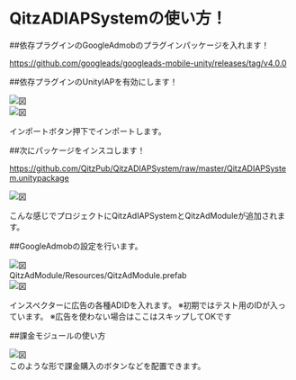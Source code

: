 # QitzADIAPSystemの使い方！

##依存プラグインのGoogleAdmobのプラグインパッケージを入れます！

https://github.com/googleads/googleads-mobile-unity/releases/tag/v4.0.0

##依存プラグインのUnityIAPを有効にします！

![図](https://i.gyazo.com/75271fdfb403ba3a4cc39e5905026b47.png "図")<br>
![図](https://i.gyazo.com/5bc3ec5c161d4c95b7d0ac0dc7f6d694.png "図")<br>

インポートボタン押下でインポートします。

##次にパッケージをインスコします！

https://github.com/QitzPub/QitzADIAPSystem/raw/master/QitzADIAPSystem.unitypackage

![図](https://i.gyazo.com/e6b8f5253f9af1b45e23253e93fce165.png "図")<br>

こんな感じでプロジェクトにQitzAdIAPSystemとQitzAdModuleが追加されます。

##GoogleAdmobの設定を行います。

![図](https://i.gyazo.com/822853ad77933f4394dce84441d2ef3e.png "図")<br>
QitzAdModule/Resources/QitzAdModule.prefab<br>
![図](https://i.gyazo.com/b4350d350a8f0cf9cbd865115c29d2a3.png "図")<br>

インスペクターに広告の各種ADIDを入れます。
※初期ではテスト用のIDが入っています。
※広告を使わない場合はここはスキップしてOKです

##課金モジュールの使い方

![図](https://i.gyazo.com/223cd7ec88628a0500910ffd6e7170b9.png "図")<br>
このような形で課金購入のボタンなどを配置できます。



